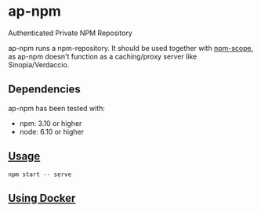 # ap-npm
Authenticated Private  NPM Repository

ap-npm runs a npm-repository. 
It should be used together with [npm-scope](https://docs.npmjs.com/misc/scope), 
as ap-npm doesn't function as a caching/proxy server like Sinopia/Verdaccio. 

## Dependencies
ap-npm has been tested with:
- npm: 3.10 or higher
- node: 6.10 or higher

## [Usage](https://github.com/genkgo/ap-npm/wiki/Usage)
`npm start -- serve`

## [Using Docker](https://github.com/genkgo/ap-npm/wiki/Using-Docker)
